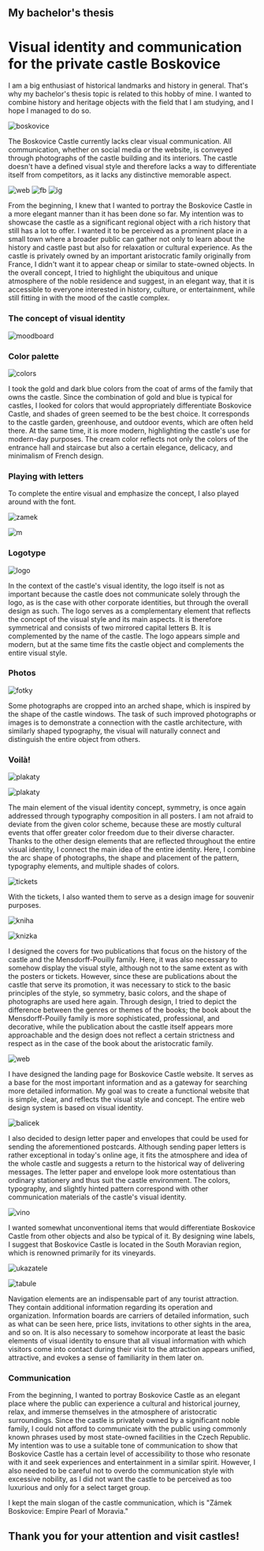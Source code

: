 ## My bachelor's thesis

# Visual identity and communication for the private castle Boskovice

I am a big enthusiast of historical landmarks and history in general. That's why my bachelor's thesis topic is related to this hobby of mine. 
I wanted to combine history and heritage objects with the field that I am studying, and I hope I managed to do so.

![boskovice](zamek-boskovice-2022_12_7-125320.jpg)

The Boskovice Castle currently lacks clear visual communication. All communication, whether on social media or the website, is conveyed through photographs of the castle building and its interiors. The castle doesn't have a defined visual style and therefore lacks a way to differentiate itself from competitors, as it lacks any distinctive memorable aspect. 

![web](analyza_webu.jpg) ![fb](fb_boskovice.jpg) ![ig](instagram_boskovice.jpg)


From the beginning, I knew that I wanted to portray the Boskovice Castle in a more elegant manner than it has been done so far. My intention was to showcase the castle as a significant regional object with a rich history that still has a lot to offer. I wanted it to be perceived as a prominent place in a small town where a broader public can gather not only to learn about the history and castle past but also for relaxation or cultural experience. As the castle is privately owned by an important aristocratic family originally from France, I didn't want it to appear cheap or similar to state-owned objects. In the overall concept, I tried to highlight the ubiquitous and unique atmosphere of the noble residence and suggest, in an elegant way, that it is accessible to everyone interested in history, culture, or entertainment, while still fitting in with the mood of the castle complex.

### The concept of visual identity

![moodboard](bachelor_presentation.png)


### Color palette

![colors](colors.png)

I took the gold and dark blue colors from the coat of arms of the family that owns the castle. Since the combination of gold and blue is typical for castles, I looked for colors that would appropriately differentiate Boskovice Castle, and shades of green seemed to be the best choice. It corresponds to the castle garden, greenhouse, and outdoor events, which are often held there. At the same time, it is more modern, highlighting the castle's use for modern-day purposes. The cream color reflects not only the colors of the entrance hall and staircase but also a certain elegance, delicacy, and minimalism of French design.

### Playing with letters

To complete the entire visual and emphasize the concept, I also played around with the font.

![zamek](koncept_typografie.png)

![m](koncept_m.jpg)

### Logotype

![logo](logo.png)

In the context of the castle's visual identity, the logo itself is not as important because the castle does not communicate solely through the logo, as is the case with other corporate identities, but through the overall design as such. The logo serves as a complementary element that reflects the concept of the visual style and its main aspects. It is therefore symmetrical and consists of two mirrored capital letters B. It is complemented by the name of the castle. The logo appears simple and modern, but at the same time fits the castle object and complements the entire visual style.

### Photos

![fotky](uprava_fotek.jpg)

Some photographs are cropped into an arched shape, which is inspired by the shape of the castle windows. The task of such improved photographs or images is to demonstrate a connection with the castle architecture, with similarly shaped typography, the visual will naturally connect and distinguish the entire object from others.

### Voilà!

![plakaty](plakaty.jpg)

![plakaty](plakaty_2.png)

The main element of the visual identity concept, symmetry, is once again addressed through typography composition in all posters. I am not afraid to deviate from the given color scheme, because these are mostly cultural events that offer greater color freedom due to their diverse character. Thanks to the other design elements that are reflected throughout the entire visual identity, I connect the main idea of the entire identity. Here, I combine the arc shape of photographs, the shape and placement of the pattern, typography elements, and multiple shades of colors.

![tickets](vstupenky.jpg)

With the tickets, I also wanted them to serve as a design image for souvenir purposes.

![kniha](kniha.jpg)

![knizka](knizka.jpg)

I designed the covers for two publications that focus on the history of the castle and the Mensdorff-Pouilly family. Here, it was also necessary to somehow display the visual style, although not to the same extent as with the posters or tickets. However, since these are publications about the castle that serve its promotion, it was necessary to stick to the basic principles of the style, so symmetry, basic colors, and the shape of photographs are used here again. Through design, I tried to depict the difference between the genres or themes of the books; the book about the Mensdorff-Pouilly family is more sophisticated, professional, and decorative, while the publication about the castle itself appears more approachable and the design does not reflect a certain strictness and respect as in the case of the book about the aristocratic family.

![web](web.jpg)

I have designed the landing page for Boskovice Castle website. It serves as a base for the most important information and as a gateway for searching more detailed information. My goal was to create a functional website that is simple, clear, and reflects the visual style and concept. The entire web design system is based on visual identity.

![balicek](zlaty_balicek.png)

I also decided to design letter paper and envelopes that could be used for sending the aforementioned postcards. Although sending paper letters is rather exceptional in today's online age, it fits the atmosphere and idea of the whole castle and suggests a return to the historical way of delivering messages. The letter paper and envelope look more ostentatious than ordinary stationery and thus suit the castle environment. The colors, typography, and slightly hinted pattern correspond with other communication materials of the castle's visual identity.

![vino](vino.png)

I wanted somewhat unconventional items that would differentiate Boskovice Castle from other objects and also be typical of it. By designing wine labels, I suggest that Boskovice Castle is located in the South Moravian region, which is renowned primarily for its vineyards.

![ukazatele](ukazatele.jpg)

![tabule](tabule.jpg)

Navigation elements are an indispensable part of any tourist attraction. They contain additional information regarding its operation and organization. Information boards are carriers of detailed information, such as what can be seen here, price lists, invitations to other sights in the area, and so on. It is also necessary to somehow incorporate at least the basic elements of visual identity to ensure that all visual information with which visitors come into contact during their visit to the attraction appears unified, attractive, and evokes a sense of familiarity in them later on.

### Communication

From the beginning, I wanted to portray Boskovice Castle as an elegant place where the public can experience a cultural and historical journey, relax, and immerse themselves in the atmosphere of aristocratic surroundings. Since the castle is privately owned by a significant noble family, I could not afford to communicate with the public using commonly known phrases used by most state-owned facilities in the Czech Republic. My intention was to use a suitable tone of communication to show that Boskovice Castle has a certain level of accessibility to those who resonate with it and seek experiences and entertainment in a similar spirit. However, I also needed to be careful not to overdo the communication style with excessive nobility, as I did not want the castle to be perceived as too luxurious and only for a select target group.

I kept the main slogan of the castle communication, which is "Zámek Boskovice: Empire Pearl of Moravia."

## Thank you for your attention and visit castles!









